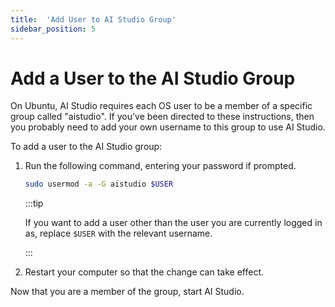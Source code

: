 ```yaml
---
title:  'Add User to AI Studio Group'
sidebar_position: 5
---
```

# Add a User to the AI Studio Group

On Ubuntu, AI Studio requires each OS user to be a member of a specific group called "aistudio". If you've been directed to these instructions, then you probably need to add your own username to this group to use AI Studio.

To add a user to the AI Studio group:

1. Run the following command, entering your password if prompted.
    ```bash
    sudo usermod -a -G aistudio $USER
    ```
    :::tip

    If you want to add a user other than the user you are currently logged in as, replace `$USER` with the relevant username.

    :::

2. Restart your computer so that the change can take effect.


Now that you are a member of the group, start AI Studio.
